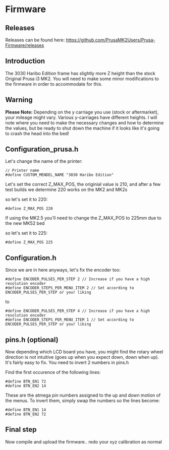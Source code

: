 # Firmware

## Releases

Releases can be found here: https://github.com/PrusaMK2Users/Prusa-Firmware/releases

## Introduction

The 3030 Haribo Edition frame has slightly more Z height than the stock Original Prusa i3 MK2. You will need to make some minor modifications to the firmware in order to accommodate for this.

## Warning

**Please Note:** Depending on the y carriage you use (stock or aftermarket), your mileage might vary.  Various y-carriages have different heights. I will note where you need to make the necessary changes and how to determine the values, but be ready to shut down the machine if it looks like it's going to crash the head into the bed!

## Configuration_prusa.h

Let's change the name of the printer:

```
// Printer name
#define CUSTOM_MENDEL_NAME "3030 Haribo Edition"
```

Let's set the correct Z_MAX_POS, the originial value is 210, and after a few test builds we determine 220 works on the MK2 and MK2s

so let's set it to 220:

```
#define Z_MAX_POS 220
```

If using the MK2.5 you'll need to change the Z_MAX_POS to 225mm due to the new MK52 bed

so let's set it to 225:

```
#define Z_MAX_POS 225
```

## Configuration.h

Since we are in here anyways, let's fix the encoder too:

```
#define ENCODER_PULSES_PER_STEP 2 // Increase if you have a high resolution encoder
#define ENCODER_STEPS_PER_MENU_ITEM 2 // Set according to ENCODER_PULSES_PER_STEP or your liking
```

to

```
#define ENCODER_PULSES_PER_STEP 4 // Increase if you have a high resolution encoder
#define ENCODER_STEPS_PER_MENU_ITEM 1 // Set according to ENCODER_PULSES_PER_STEP or your liking
```

## pins.h (optional)

Now depending which LCD board you have, you might find the rotary wheel direction is not intuitive (goes up when you expect down, down when up).  It's fairly easy to fix.  You need to invert 2 numbers in pins.h  

Find the first occurence of the following lines:
```
#define BTN_EN1 72
#define BTN_EN2 14
```

These are the atmega pin numbers assigned to the up and down motion of the menus.  To invert them, simply swap the numbers so the lines become:
```
#define BTN_EN1 14
#define BTN_EN2 72
```

## Final step

Now compile and upload the firmware.. redo your xyz calibration as normal
